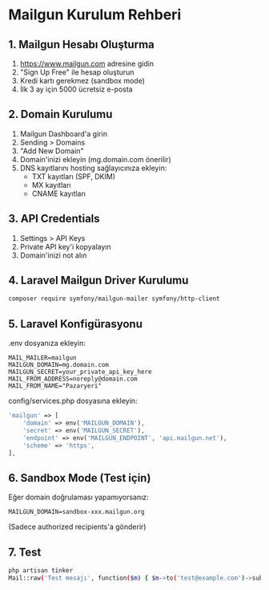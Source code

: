 # Mailgun Kurulum Rehberi

## 1. Mailgun Hesabı Oluşturma

1. https://www.mailgun.com adresine gidin
2. "Sign Up Free" ile hesap oluşturun
3. Kredi kartı gerekmez (sandbox mode)
4. İlk 3 ay için 5000 ücretsiz e-posta

## 2. Domain Kurulumu

1. Mailgun Dashboard'a girin
2. Sending > Domains
3. "Add New Domain" 
4. Domain'inizi ekleyin (mg.domain.com önerilir)
5. DNS kayıtlarını hosting sağlayıcınıza ekleyin:
   - TXT kayıtları (SPF, DKIM)
   - MX kayıtları
   - CNAME kayıtları

## 3. API Credentials

1. Settings > API Keys
2. Private API key'i kopyalayın
3. Domain'inizi not alın

## 4. Laravel Mailgun Driver Kurulumu

```bash
composer require symfony/mailgun-mailer symfony/http-client
```

## 5. Laravel Konfigürasyonu

.env dosyanıza ekleyin:
```
MAIL_MAILER=mailgun
MAILGUN_DOMAIN=mg.domain.com
MAILGUN_SECRET=your_private_api_key_here
MAIL_FROM_ADDRESS=noreply@domain.com
MAIL_FROM_NAME="Pazaryeri"
```

config/services.php dosyasına ekleyin:
```php
'mailgun' => [
    'domain' => env('MAILGUN_DOMAIN'),
    'secret' => env('MAILGUN_SECRET'),
    'endpoint' => env('MAILGUN_ENDPOINT', 'api.mailgun.net'),
    'scheme' => 'https',
],
```

## 6. Sandbox Mode (Test için)

Eğer domain doğrulaması yapamıyorsanız:
```
MAILGUN_DOMAIN=sandbox-xxx.mailgun.org
```
(Sadece authorized recipients'a gönderir)

## 7. Test

```bash
php artisan tinker
Mail::raw('Test mesajı', function($m) { $m->to('test@example.com')->subject('Test'); });
```

